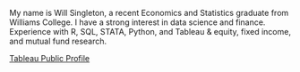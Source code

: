 My name is Will Singleton, a recent Economics and Statistics graduate from Williams College. 
I have a strong interest in data science and finance.
Experience with R, SQL, STATA, Python, and Tableau & equity, fixed income, and mutual fund research.

[Tableau Public Profile](https://public.tableau.com/app/profile/will.singleton/vizzes)
